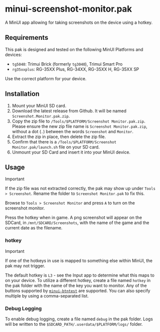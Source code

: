 # minui-screenshot-monitor.pak

A MinUI app allowing for taking screenshots on the device using a hotkey.

## Requirements

This pak is designed and tested on the following MinUI Platforms and devices:

- `tg5040`: Trimui Brick (formerly `tg3040`), Trimui Smart Pro
- `rg35xxplus`: RG-35XX Plus, RG-34XX, RG-35XX H, RG-35XX SP

Use the correct platform for your device.

## Installation

1. Mount your MinUI SD card.
2. Download the latest release from Github. It will be named `Screenshot.Monitor.pak.zip`.
3. Copy the zip file to `/Tools/$PLATFORM/Screenshot Monitor.pak.zip`. Please ensure the new zip file name is `Screenshot Monitor.pak.zip`, without a dot (`.`) between the words `Screenshot` and `Monitor`.
4. Extract the zip in place, then delete the zip file.
5. Confirm that there is a `/Tools/$PLATFORM/Screenshot Monitor.pak/launch.sh` file on your SD card.
6. Unmount your SD Card and insert it into your MinUI device.

## Usage

> [!IMPORTANT]
> If the zip file was not extracted correctly, the pak may show up under `Tools > Screenshot`. Rename the folder to `Screenshot Monitor.pak` to fix this.

Browse to `Tools > Screenshot Monitor` and press `A` to turn on the screenshot monitor.

Press the hotkey when in game. A png screenshot will appear on the SDCard, in `/mnt/SDCARD/Screenshots`, with the name of the game and the current date as the filename.

### hotkey

> [!IMPORTANT]
> If one of the hotkeys in use is mapped to something else within MinUI, the pak may not trigger.

The default hotkey is `L3` - see the Input app to determine what this maps to on your device. To utilize a different hotkey, create a file named `hotkey` in the pak folder with the name of the key you want to monitor. Any of the buttons supported by [`minui-btntest`](https://github.com/josegonzalez/minui-btntest) are supported. You can also specify multiple by using a comma-separated list.

### Debug Logging

To enable debug logging, create a file named `debug` in the pak folder. Logs will be written to the `$SDCARD_PATH/.userdata/$PLATFORM/logs/` folder.
